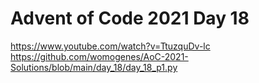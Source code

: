 # Advent of Code 2021 Day 18

https://www.youtube.com/watch?v=TtuzquDv-lc
https://github.com/womogenes/AoC-2021-Solutions/blob/main/day_18/day_18_p1.py
